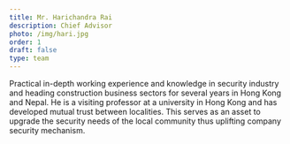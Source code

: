 ```yaml
---
title: Mr. Harichandra Rai
description: Chief Advisor
photo: /img/hari.jpg
order: 1
draft: false
type: team
---
```

Practical in-depth working experience and knowledge in security industry and heading construction business sectors for several years in Hong Kong and Nepal. He is a visiting professor at a university in Hong Kong and has developed mutual trust between localities. This serves as an asset to upgrade the security needs of the local community thus uplifting company security mechanism.